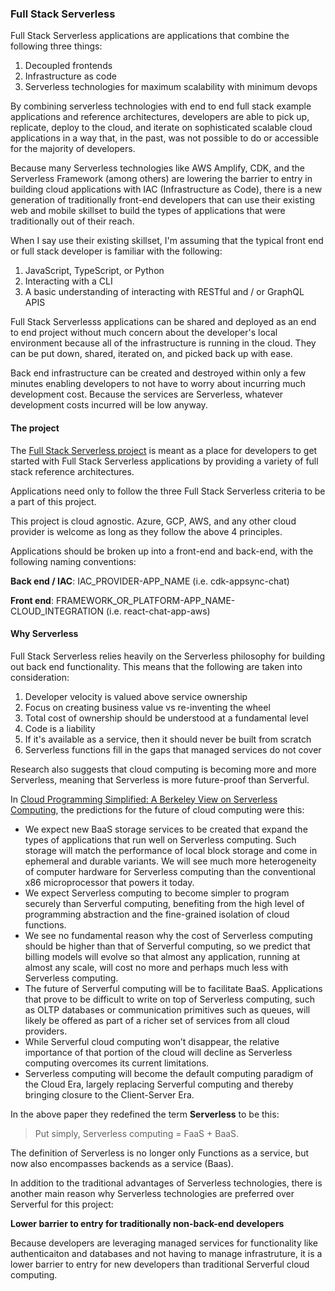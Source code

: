 ### Full Stack Serverless

Full Stack Serverless applications are applications that combine the following three things:

1. Decoupled frontends
2. Infrastructure as code
3. Serverless technologies for maximum scalability with minimum devops

By combining serverless technologies with end to end full stack example applications and reference architectures, developers are able to pick up, replicate, deploy to the cloud, and iterate on sophisticated scalable cloud applications in a way that, in the past, was not possible to do or accessible for the majority of developers.

Because many Serverless technologies like AWS Amplify, CDK, and the Serverless Framework (among others) are lowering the barrier to entry in building cloud applications with IAC (Infrastructure as Code), there is a new generation of traditionally front-end developers that can use their existing web and mobile skillset to build the types of applications that were traditionally out of their reach.

When I say use their existing skillset, I'm assuming that the typical front end or full stack developer is familiar with the following:

1. JavaScript, TypeScript, or Python
2. Interacting with a CLI
3. A basic understanding of interacting with RESTful and / or GraphQL APIS

Full Stack Serverlesss applications can be shared and deployed as an end to end project without much concern about the developer's local environment because all of the infrastructure is running in the cloud. They can be put down, shared, iterated on, and picked back up with ease.

Back end infrastructure can be created and destroyed within only a few minutes enabling developers to not have to worry about incurring much development cost. Because the services are Serverless, whatever development costs incurred will be low anyway.

#### The project

The [Full Stack Serverless project](https://github.com/full-stack-Serverless) is meant as a place for developers to get started with Full Stack Serverless applications by providing a variety of full stack reference architectures.

Applications need only to follow the three Full Stack Serverless criteria to be a part of this project.

This project is cloud agnostic. Azure, GCP, AWS, and any other cloud provider is welcome as long as they follow the above 4 principles.

Applications should be broken up into a front-end and back-end, with the following naming conventions:

__Back end / IAC__: IAC_PROVIDER-APP_NAME (i.e. cdk-appsync-chat)

__Front end__: FRAMEWORK_OR_PLATFORM-APP_NAME-CLOUD_INTEGRATION (i.e. react-chat-app-aws)

#### Why Serverless

Full Stack Serverless relies heavily on the Serverless philosophy for building out back end functionality. This means that the following are taken into consideration:

1. Developer velocity is valued above service ownership
2. Focus on creating business value vs re-inventing the wheel
3. Total cost of ownership should be understood at a fundamental level
4. Code is a liability
5. If it's available as a service, then it should never be built from scratch
6. Serverless functions fill in the gaps that managed services do not cover

Research also suggests that cloud computing is becoming more and more Serverless, meaning that Serverless is more future-proof than Serverful.

In [Cloud Programming Simplified: A Berkeley View on Serverless Computing](https://www2.eecs.berkeley.edu/Pubs/TechRpts/2019/EECS-2019-3.pdf), the predictions for the future of cloud computing were this:

- We expect new BaaS storage services to be created that expand the types of applications that
run well on Serverless computing. Such storage will match the performance of local block
storage and come in ephemeral and durable variants. We will see much more heterogeneity of
computer hardware for Serverless computing than the conventional x86 microprocessor that
powers it today.
- We expect Serverless computing to become simpler to program securely than Serverful computing, benefiting from the high level of programming abstraction and the fine-grained isolation
of cloud functions.
- We see no fundamental reason why the cost of Serverless computing should be higher than
that of Serverful computing, so we predict that billing models will evolve so that almost
any application, running at almost any scale, will cost no more and perhaps much less with
Serverless computing.
- The future of Serverful computing will be to facilitate BaaS. Applications that prove to be
difficult to write on top of Serverless computing, such as OLTP databases or communication
primitives such as queues, will likely be offered as part of a richer set of services from all cloud
providers.
- While Serverful cloud computing won’t disappear, the relative importance of that portion of
the cloud will decline as Serverless computing overcomes its current limitations.
- Serverless computing will become the default computing paradigm of the Cloud Era, largely
replacing Serverful computing and thereby bringing closure to the Client-Server Era.

In the above paper they redefined the term __Serverless__ to be this:

> Put simply, Serverless computing = FaaS + BaaS.

The definition of Serverless is no longer only Functions as a service, but now also encompasses backends as a service (Baas).

In addition to the traditional advantages of Serverless technologies, there is another main reason why Serverless technologies are preferred over Serverful for this project:

__Lower barrier to entry for traditionally non-back-end developers__

Because developers are leveraging managed services for functionality like authenticaiton and databases and not having to manage infrastruture, it is a lower barrier to entry for new developers than traditional Serverful cloud computing.